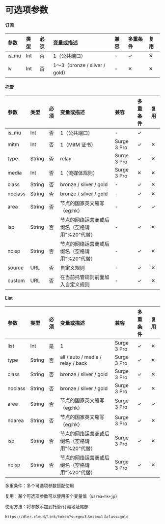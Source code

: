 # 可选项参数

#### 订阅

| 参数 | 类型 | 必须 | 变量或描述 | 兼容 | 多重条件 | 复用 |
| :--- | :--- | :--- | :--- | :--- | :--- | :--- |
| is\_mu | Int | 否 | 1（公共端口） | - | ✓ | ✕ |
| lv | Int | 否 | 1～3（bronze / silver / gold） | - | ✕ | ✕ |

#### 托管

| 参数 | 类型 | 必须 | 变量或描述 | 兼容 | 多重条件 | 复用 |
| :--- | :--- | :--- | :--- | :--- | :--- | :--- |
| is\_mu | Int | 否 | 1（公共端口） | - | ✓ |  |
| mitm | Int | 否 | 1（MitM 证书） | Surge 3 Pro | ✓ | ✕ |
| type | String | 否 | relay | Surge 3 Pro | ✓ | ✕ |
| media | Int | 否 | 1（流媒体规则） | Surge 3 Pro | ✕ | ✕ |
| class | String | 否 | bronze / silver / gold | - | ✓ | ✕ |
| noclass | String | 否 | bronze / silver / gold | - | ✓ | ✕ |
| area | String | 否 | 节点的国家英文缩写（eg:hk） | - | ✓ | ✓ |
| isp | String | 否 | 节点的网络运营商或后缀名（空格请用"%20"代替） | - | ✓ | ✕ |
| noisp | String | 否 | 节点的网络运营商或后缀名（空格请用"%20"代替） | - | ✓ | ✕ |
| source | URL | 否 | 自定义规则 | - | ✓ | ✕ |
| custom | URL | 否 | 在当前托管规则前面加入自定义规则 | - | ✓ | ✕ |

#### List

| 参数 | 类型 | 必须 | 变量或描述 | 兼容 | 多重条件 | 复用 |
| :--- | :--- | :--- | :--- | :--- | :--- | :--- |
| list | Int | 是 | 1 | Surge 3 Pro | ✓ | ✕ |
| type | String | 否 | all / auto / media / relay / back | Surge 3 Pro | ✓ | ✕ |
| class | String | 否 | bronze / silver / gold | Surge 3 Pro | ✓ | ✕ |
| noclass | String | 否 | bronze / silver / gold | Surge 3 Pro | ✓ | ✕ |
| area | String | 否 | 节点的国家英文缩写（eg:hk） | Surge 3 Pro | ✓ | ✓ |
| noarea | String | 否 | 节点的国家英文缩写（eg:hk） | Surge 3 Pro | ✓ | ✕ |
| isp | String | 否 | 节点的网络运营商或后缀名（空格请用"%20"代替） | Surge 3 Pro | ✓ | ✕ |
| noisp | String | 否 | 节点的网络运营商或后缀名（空格请用"%20"代替） | Surge 3 Pro | ✓ | ✕ |

多重条件：多个可选项参数搭配使用

复用：某个可选项参数可以使用多个变量值（`&area=hk+jp`）



使用方法：将参数添加到托管/订阅地址尾部

`https://dler.cloud/link/token?surge=3` `&mitm=1` `&class=gold`

